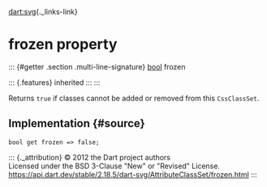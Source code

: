 [dart:svg](../../dart-svg/dart-svg-library){._links-link}

frozen property
===============

::: {#getter .section .multi-line-signature}
[bool](../../dart-core/bool-class) frozen

::: {.features}
inherited
:::
:::

Returns `true` if classes cannot be added or removed from this
`CssClassSet`.

Implementation {#source}
--------------

``` {.language-dart data-language="dart"}
bool get frozen => false;
```

::: {._attribution}
© 2012 the Dart project authors\
Licensed under the BSD 3-Clause \"New\" or \"Revised\" License.\
<https://api.dart.dev/stable/2.18.5/dart-svg/AttributeClassSet/frozen.html>
:::
